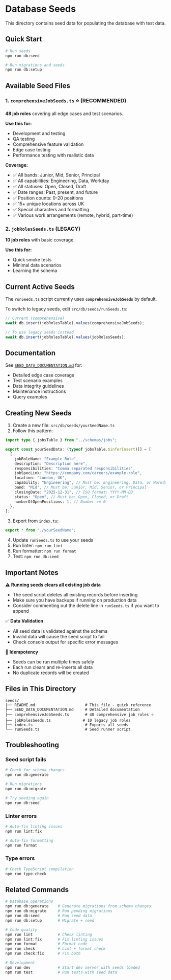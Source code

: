 # Database Seeds

This directory contains seed data for populating the database with test data.

## Quick Start

```bash
# Run seeds
npm run db:seed

# Run migrations and seeds
npm run db:setup
```

## Available Seed Files

### 1. `comprehensiveJobSeeds.ts` ⭐ (RECOMMENDED)
**48 job roles** covering all edge cases and test scenarios.

**Use this for:**
- Development and testing
- QA testing
- Comprehensive feature validation
- Edge case testing
- Performance testing with realistic data

**Coverage:**
- ✅ All bands: Junior, Mid, Senior, Principal
- ✅ All capabilities: Engineering, Data, Workday
- ✅ All statuses: Open, Closed, Draft
- ✅ Date ranges: Past, present, and future
- ✅ Position counts: 0-20 positions
- ✅ 15+ unique locations across UK
- ✅ Special characters and formatting
- ✅ Various work arrangements (remote, hybrid, part-time)

### 2. `jobRolesSeeds.ts` (LEGACY)
**10 job roles** with basic coverage.

**Use this for:**
- Quick smoke tests
- Minimal data scenarios
- Learning the schema

## Current Active Seeds

The `runSeeds.ts` script currently uses **`comprehensiveJobSeeds`** by default.

To switch to legacy seeds, edit `src/db/seeds/runSeeds.ts`:

```typescript
// Current (comprehensive)
await db.insert(jobRolesTable).values(comprehensiveJobSeeds);

// To use legacy seeds instead
await db.insert(jobRolesTable).values(jobRolesSeeds);
```

## Documentation

See [`SEED_DATA_DOCUMENTATION.md`](./SEED_DATA_DOCUMENTATION.md) for:
- Detailed edge case coverage
- Test scenario examples
- Data integrity guidelines
- Maintenance instructions
- Query examples

## Creating New Seeds

1. Create a new file: `src/db/seeds/yourSeedName.ts`
2. Follow this pattern:

```typescript
import type { jobsTable } from "../schemas/jobs";

export const yourSeedData: (typeof jobsTable.$inferInsert)[] = [
  {
    jobRoleName: "Example Role",
    description: "Description here",
    responsibilities: "Comma separated responsibilities",
    jobSpecLink: "https://company.com/careers/example-role",
    location: "London, UK",
    capability: "Engineering", // Must be: Engineering, Data, or Workday
    band: "Mid", // Must be: Junior, Mid, Senior, or Principal
    closingDate: "2025-12-31", // ISO format: YYYY-MM-DD
    status: "Open", // Must be: Open, Closed, or Draft
    numberOfOpenPositions: 1, // Number >= 0
  },
];
```

3. Export from `index.ts`:
```typescript
export * from "./yourSeedName";
```

4. Update `runSeeds.ts` to use your seeds
5. Run linter: `npm run lint`
6. Run formatter: `npm run format`
7. Test: `npm run db:seed`

## Important Notes

⚠️ **Running seeds clears all existing job data**
- The seed script deletes all existing records before inserting
- Make sure you have backups if running on production data
- Consider commenting out the delete line in `runSeeds.ts` if you want to append

✅ **Data Validation**
- All seed data is validated against the schema
- Invalid data will cause the seed script to fail
- Check console output for specific error messages

🔄 **Idempotency**
- Seeds can be run multiple times safely
- Each run clears and re-inserts all data
- No duplicate records will be created

## Files in This Directory

```
seeds/
├── README.md                      # This file - quick reference
├── SEED_DATA_DOCUMENTATION.md     # Detailed documentation
├── comprehensiveJobSeeds.ts       # 48 comprehensive job roles ⭐
├── jobRolesSeeds.ts              # 10 legacy job roles
├── index.ts                       # Exports all seeds
└── runSeeds.ts                    # Seed runner script
```

## Troubleshooting

### Seed script fails
```bash
# Check for schema changes
npm run db:generate

# Run migrations
npm run db:migrate

# Try seeding again
npm run db:seed
```

### Linter errors
```bash
# Auto-fix linting issues
npm run lint:fix

# Auto-fix formatting
npm run format
```

### Type errors
```bash
# Check TypeScript compilation
npm run type-check
```

## Related Commands

```bash
# Database operations
npm run db:generate    # Generate migrations from schema changes
npm run db:migrate     # Run pending migrations
npm run db:seed        # Run seed data
npm run db:setup       # Migrate + seed

# Code quality
npm run lint           # Check linting
npm run lint:fix       # Fix linting issues
npm run format         # Format code
npm run check          # Lint + format check
npm run check:fix      # Fix both

# Development
npm run dev            # Start dev server with seeds loaded
npm run test           # Run tests with seed data
```